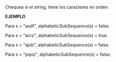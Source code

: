 Chequea si el string, tiene los caracteres en orden.

**EJEMPLO**

Para s = "asdf", alphabeticSubSequence(s) = false.

Para s = "acrz", alphabeticSubSequence(s) = true.

Para s = "ajob", alphabeticSubSequence(s) = false.

Para s = "pqoz", alphabeticSubSequence(s) = false.
